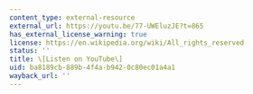 ```yaml
---
content_type: external-resource
external_url: https://youtu.be/77-UWEluzJE?t=865
has_external_license_warning: true
license: https://en.wikipedia.org/wiki/All_rights_reserved
status: ''
title: \[Listen on YouTube\]
uid: ba8189cb-889b-4f4a-b942-0c80ec01a4a1
wayback_url: ''
---
```

